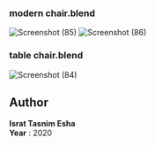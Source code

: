 ### modern chair.blend

![Screenshot (85)](https://github.com/user-attachments/assets/607addc8-bae2-440c-98ff-22b62b924d7e)
![Screenshot (86)](https://github.com/user-attachments/assets/9c5ef057-f97f-4d07-8483-51e1feacb8ad)

### table chair.blend

![Screenshot (84)](https://github.com/user-attachments/assets/f8ab1ec5-b87f-4560-a973-74fe6e4f8637)


## Author  

**Israt Tasnim Esha**  
**Year** : 2020
